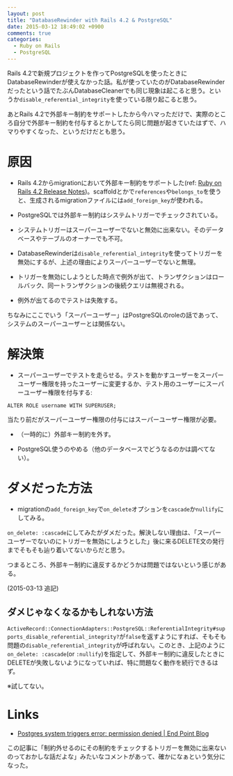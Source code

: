 ```yaml
---
layout: post
title: "DatabaseRewinder with Rails 4.2 & PostgreSQL"
date: 2015-03-12 18:49:02 +0900
comments: true
categories:
  - Ruby on Rails
  - PostgreSQL
---
```


Rails 4.2で新規プロジェクトを作ってPostgreSQLを使ったときにDatabaseRewinderが使えなかった話。私が使っていたのがDatabaseRewinderだったという話でたぶんDatabaseCleanerでも同じ現象は起こると思う。というか`disable_referential_integrity`を使っている限り起こると思う。

あとRails 4.2で外部キー制約をサポートしたから今ハマっただけで、実際のところ自分で外部キー制約を付与するとかしてたら同じ問題が起きていたはずで、ハマりやすくなった、というだけだとも思う。

# 原因

* Rails 4.2からmigrationにおいて外部キー制約をサポートした(ref: [Ruby on Rails 4.2 Release Notes](http://guides.rubyonrails.org/4_2_release_notes.html#foreign-key-support))。scaffoldとかで`references`や`belongs_to`を使うと、生成されるmigrationファイルには`add_foreign_key`が使われる。

* PostgreSQLでは外部キー制約はシステムトリガーでチェックされている。

* システムトリガーはスーパーユーザーでないと無効に出来ない。そのデータベースやテーブルのオーナーでも不可。

* DatabaseRewinderは`disable_referential_integrity`を使ってトリガーを無効にするが、上述の理由によりスーパーユーザーでないと無理。

* トリガーを無効にしようとした時点で例外が出て、トランザクションはロールバック、同一トランザクションの後続クエリは無視される。

* 例外が出てるのでテストは失敗する。

ちなみにここでいう「スーパーユーザー」はPostgreSQLのroleの話であって、システムのスーパーユーザーとは関係ない。

# 解決策

* スーパーユーザーでテストを走らせる。テストを動かすユーザーをスーパーユーザー権限を持ったユーザーに変更するか、テスト用のユーザーにスーパーユーザー権限を付与する:

```
ALTER ROLE username WITH SUPERUSER;
```

当たり前だがスーパーユーザー権限の付与にはスーパーユーザー権限が必要。

* （一時的に）外部キー制約を外す。

* PostgreSQL使うのやめる（他のデータベースでどうなるのかは調べてない）。

# ダメだった方法

* migrationの`add_foreign_key`で`on_delete`オプションを`cascade`か`nullify`にしてみる。

`on_delete: :cascade`にしてみたがダメだった。解決しない理由は、「スーパーユーザーでないのにトリガーを無効にしようとした」後に来るDELETE文の発行までそもそも辿り着いてないからだと思う。

つまるところ、外部キー制約に違反するかどうかは問題ではないという感じがある。

(2015-03-13 追記)

## ダメじゃなくなるかもしれない方法

`ActiveRecord::ConnectionAdapters::PostgreSQL::ReferentialIntegrity#supports_disable_referential_integrity?`が`false`を返すようにすれば、そもそも問題の`disable_referential_integrity`が呼ばれない。このとき、上記のように`on_delete: :cascade`(or `:nullify`)を指定して、外部キー制約に違反したときにDELETEが失敗しないようになっていれば、特に問題なく動作を続行できるはず。

※試してない。

# Links

* [Postgres system triggers error: permission denied | End Point Blog](http://blog.endpoint.com/2012/10/postgres-system-triggers-error.html)

この記事に「制約外せるのにその制約をチェックするトリガーを無効に出来ないのっておかしな話だよな」みたいなコメントがあって、確かになぁという気分になった。


